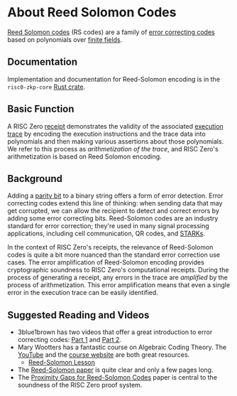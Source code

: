 # About Reed Solomon Codes
[Reed Solomon codes](https://en.wikipedia.org/wiki/Reed–Solomon_error_correction) (RS codes) are a family of [error correcting codes](https://en.wikipedia.org/wiki/Error_correction_code) based on polynomials over [finite fields](about-finite-fields.md). 

## Documentation
Implementation and documentation for Reed-Solomon encoding is in the `risc0-zkp-core` [Rust crate](https://github.com/risc0/risc0#rust-crates).

## Basic Function
A RISC Zero [receipt](../explainers/proof-system/what_is_a_receipt.md) demonstrates the validity of the associated [execution trace](../explainers/proof-system/what_is_a_trace.md) by encoding  the execution instructions and the trace data into polynomials and then making various assertions about those polynomials. We refer to this process as _arithmetization of the trace_, and RISC Zero's arithmetization is based on Reed Solomon encoding.

## Background
Adding a [parity bit](https://en.wikipedia.org/wiki/Parity_bit) to a binary string offers a form of error detection. Error correcting codes extend this line of thinking: when sending data that may get corrupted, we can allow the recipient to detect and correct errors by adding some error correcting bits. Reed-Solomon codes are an industry standard for error correction; they're used in many signal processing applications, including cell communication, QR codes, and [STARKs](about-starks.md). 

In the context of RISC Zero's receipts, the relevance of Reed-Solomon codes is quite a bit more nuanced than the standard error correction use cases. The error amplification of Reed-Solomon encoding provides cryptographic soundness to RISC Zero's computational receipts. During the process of generating a receipt, any errors in the trace are _amplified_ by the process of arithmetization. This error amplification means that even a single error in the execution trace can be easily identified.

## Suggested Reading and Videos
- 3blue1brown has two videos that offer a great introduction to error correcting codes: [Part 1](https://www.youtube.com/watch?v=X8jsijhllIA) and [Part 2](https://www.youtube.com/watch?v=b3NxrZOu_CE&t=0s).
- Mary Wootters has a fantastic course on Algebraic Coding Theory. The [YouTube](https://www.youtube.com/playlist?list=PLkvhuSoxwjI_UudECvFYArvG0cLbFlzSr) and the [course website](https://web.stanford.edu/class/cs250/) are both great resources. 
  - [Reed-Solomon Lesson](https://www.youtube.com/watch?v=yQkEnde2lNg&list=PLkvhuSoxwjI_UudECvFYArvG0cLbFlzSr&index=16)
-  The [Reed-Solomon paper](https://faculty.math.illinois.edu/~duursma/CT/RS-1960.pdf) is quite clear and only a few pages long.
-  The [Proximity Gaps for Reed-Solomon Codes](https://eprint.iacr.org/2020/654.pdf) paper is central to the soundness of the RISC Zero proof system. 
